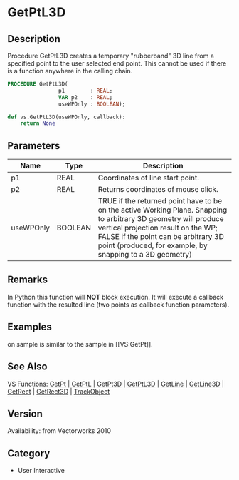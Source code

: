 # GetPtL3D

## Description
Procedure GetPtL3D creates a temporary &quot;rubberband&quot; 3D line from a specified point to the user selected end point. This cannot be used if there is a function anywhere in the calling chain.

```pascal
PROCEDURE GetPtL3D(
				p1        : REAL;
				VAR p2    : REAL;
				useWPOnly : BOOLEAN);
```

```python
def vs.GetPtL3D(useWPOnly, callback):
    return None
```

## Parameters
|Name|Type|Description|
|---|---|---|
|p1|REAL|Coordinates of line start point.|
|p2|REAL|Returns coordinates of mouse click.|
|useWPOnly|BOOLEAN|TRUE if the returned point have to be on the active Working Plane. Snapping to arbitrary 3D geometry will produce vertical projection result on the WP; FALSE if the point can be arbitrary 3D point (produced, for example, by snapping to a 3D geometry)|

## Remarks
In Python this function will <b>NOT</b> block execution. It will execute a callback function with the resulted line (two points as callback function parameters).

## Examples
on sample is similar to the sample in [[VS:GetPt]].

## See Also
VS Functions:
[GetPt](GetPt.md) |
[GetPtL](GetPtL.md) |
[GetPt3D](GetPt3D.md) |
[GetPtL3D](GetPtL3D.md) |
[GetLine](GetLine.md) |
[GetLine3D](GetLine3D.md) |
[GetRect](GetRect.md) |
[GetRect3D](GetRect3D.md) |
[TrackObject](TrackObject.md)

## Version
Availability: from Vectorworks 2010

## Category
* User Interactive

